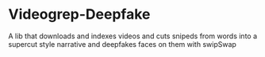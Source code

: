 # Videogrep-Deepfake
A lib that downloads and indexes videos and cuts snipeds from words into a supercut style narrative and deepfakes faces on them with swipSwap
